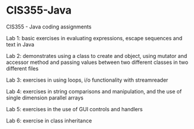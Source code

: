 # CIS355-Java
CIS355 - Java coding assignments

Lab 1:	basic exercises in evaluating expressions, escape sequences and text in Java

Lab 2:	demonstrates using a class to create and object, using mutator and accessor method and passing 
		values between two different classes in two different files
		
Lab 3:	exercises in using loops, i/o functionality with streamreader

Lab 4:	exercises in string comparisons and manipulation, and the use of single dimension parallel arrays

Lab 5:	exercises in the use of GUI controls and handlers

Lab 6:	exercise in class inheritance
